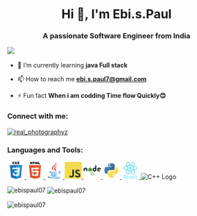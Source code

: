 <h1 align="center">Hi 👋, I'm Ebi.s.Paul</h1>
<h3 align="center">A passionate Software Engineer from India</h3>
<p align="right"alt="coding" width="400" img src="![image](https://github.com/ebispaul07/ebispaul07/assets/132058452/e539cb0f-1817-4978-be7c-5a7d2f6082a2)
"></p>

<p align="left"> <img src="![image](https://github.com/ebispaul07/ebispaul07/assets/132058452/7767f980-15a7-4441-9055-f9d04df19507)
" /> </p>

- 🌱 I’m currently learning **java Full stack**

- 📫 How to reach me **ebi.s.paul7@gmail.com**

- ⚡ Fun fact **When i am codding Time flow Quickly😊**
<h3 align="left">Connect with me:</h3>
<p align="left">
<a href="https://instagram.com/real_photographyz" target="blank"><img align="center" src="https://raw.githubusercontent.com/rahuldkjain/github-profile-readme-generator/master/src/images/icons/Social/instagram.svg" alt="real_photographyz" height="30" width="40" /></a>
</p>

<h3 align="left">Languages and Tools:</h3>
<p align="left"> <a href="https://www.w3schools.com/css/" target="_blank" rel="noreferrer"> <img src="https://raw.githubusercontent.com/devicons/devicon/master/icons/css3/css3-original-wordmark.svg" alt="css3" width="40" height="40"/> </a> <a href="https://www.w3.org/html/" target="_blank" rel="noreferrer"> <img src="https://raw.githubusercontent.com/devicons/devicon/master/icons/html5/html5-original-wordmark.svg" alt="html5" width="40" height="40"/> </a> <a href="https://www.java.com" target="_blank" rel="noreferrer"> <img src="https://raw.githubusercontent.com/devicons/devicon/master/icons/java/java-original.svg" alt="java" width="40" height="40"/> </a> <a href="https://developer.mozilla.org/en-US/docs/Web/JavaScript" target="_blank" rel="noreferrer"> <img src="https://raw.githubusercontent.com/devicons/devicon/master/icons/javascript/javascript-original.svg" alt="javascript" width="40" height="40"/> </a> <a href="https://nodejs.org" target="_blank" rel="noreferrer"> <img src="https://raw.githubusercontent.com/devicons/devicon/master/icons/nodejs/nodejs-original-wordmark.svg" alt="nodejs" width="40" height="40"/> </a> <a href="https://www.python.org" target="_blank" rel="noreferrer"> <img src="https://raw.githubusercontent.com/devicons/devicon/master/icons/python/python-original.svg" alt="python" width="40" height="40"/> </a> <a href="https://reactjs.org/" target="_blank" rel="noreferrer"> <img src="https://raw.githubusercontent.com/devicons/devicon/master/icons/react/react-original-wordmark.svg" alt="react" width="40" height="40"/> </a> 

<img src="https://upload.wikimedia.org/wikipedia/commons/1/18/ISO_C%2B%2B_Logo.svg" alt="C++ Logo" width="50">

</p>

<p><img align="left" src="https://github-readme-stats.vercel.app/api/top-langs?username=ebispaul07&show_icons=true&locale=en&layout=compact" alt="ebispaul07" /></p>

<p>&nbsp;<img align="center" src="https://github-readme-stats.vercel.app/api?username=ebispaul07&show_icons=true&locale=en" alt="ebispaul07" /></p>

<p><img align="center" src="https://github-readme-streak-stats.herokuapp.com/?user=ebispaul07&" alt="ebispaul07" /></p>
